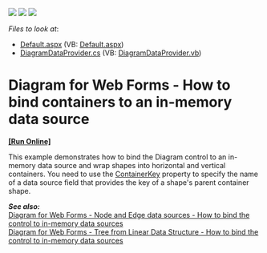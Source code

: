 <!-- default badges list -->
![](https://img.shields.io/endpoint?url=https://codecentral.devexpress.com/api/v1/VersionRange/235782484/19.2.5%2B)
[![](https://img.shields.io/badge/Open_in_DevExpress_Support_Center-FF7200?style=flat-square&logo=DevExpress&logoColor=white)](https://supportcenter.devexpress.com/ticket/details/T854632)
[![](https://img.shields.io/badge/📖_How_to_use_DevExpress_Examples-e9f6fc?style=flat-square)](https://docs.devexpress.com/GeneralInformation/403183)
<!-- default badges end -->
<!-- default file list -->
*Files to look at*: 
* [Default.aspx](./CS/DiagramContainers/Default.aspx)  (VB: [Default.aspx](./VB/DiagramContainers/Default.aspx))
* [DiagramDataProvider.cs](./CS/DiagramContainers/DiagramDataProvider.cs) (VB: [DiagramDataProvider.vb](./VB/DiagramContainers/DiagramDataProvider.vb))
<!-- default file list end -->

# Diagram for Web Forms - How to bind containers to an in-memory data source
<!-- run online -->
**[[Run Online]](https://codecentral.devexpress.com/235782484/)**
<!-- run online end -->

This example demonstrates how to bind the Diagram control to an in-memory data source and wrap shapes into horizontal and vertical containers. You need to use the [ContainerKey](https://docs.devexpress.com/AspNet/DevExpress.Web.ASPxDiagram.DiagramNodeMappingInfo.ContainerKey) property to specify the name of a data source field that provides the key of a shape's parent container shape.

***See also:***  
[Diagram for Web Forms - Node and Edge data sources - How to bind the control to in-memory data sources](https://github.com/DevExpress-Examples/diagram-for-web-forms-node-and-edge-data-sources-how-to-bind-the-control-to-in-memory-data-sources)  
[Diagram for Web Forms - Tree from Linear Data Structure - How to bind the control to in-memory data sources](https://github.com/DevExpress-Examples/diagram-for-web-forms-linear-data-structure-how-to-bind-the-control-to-in-memory-data-sources)
